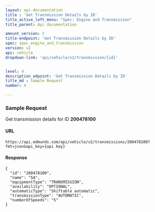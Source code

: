 ```yaml
---
layout: api-documentation
title : 'Get Transmission Details by ID'
title_active_left_menu: "Spec: Engine and Transmission"
title_parent: Api documentation

amount_version: 2
title-endpoint: 'Get Transmission Details by ID'
spec: spec_engine_and_transmission
version: v2
api: vehicle
dropdown-link: 'api/vehicle/v2/transmission/{id}'


level: 4
description_edpoint: 'Get Transmission Details by ID'
title_md : Sample Request
number: 4

---
```


### Sample Request

Get transmission details for ID **200478100**

#### URL

	https://api.edmunds.com/api/vehicle/v2/transmissions/200478100?fmt=json&api_key={api key}
	
#### Response
	
	{
	  "id": "200478100",
	  "name": "5A",
	  "equipmentType": "TRANSMISSION",
	  "availability": "OPTIONAL",
	  "automaticType": "Shiftable automatic",
	  "transmissionType": "AUTOMATIC",
	  "numberOfSpeeds": "5"
	}
